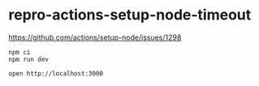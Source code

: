 # repro-actions-setup-node-timeout

https://github.com/actions/setup-node/issues/1298

```
npm ci
npm run dev
```

```
open http://localhost:3000
```
